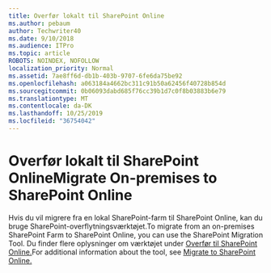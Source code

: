 ```yaml
---
title: Overfør lokalt til SharePoint Online
ms.author: pebaum
author: Techwriter40
ms.date: 9/10/2018
ms.audience: ITPro
ms.topic: article
ROBOTS: NOINDEX, NOFOLLOW
localization_priority: Normal
ms.assetid: 7ae8ff6d-db1b-403b-9707-6fe6da75be92
ms.openlocfilehash: a063184a4662bc311c91b50a62456f40728b854d
ms.sourcegitcommit: 0b06093dabd685f76cc39b1d7c0f8b03883b6e79
ms.translationtype: MT
ms.contentlocale: da-DK
ms.lasthandoff: 10/25/2019
ms.locfileid: "36754042"
---
```

# <a name="migrate-on-premises-to-sharepoint-online"></a><span data-ttu-id="537bc-102">Overfør lokalt til SharePoint Online</span><span class="sxs-lookup"><span data-stu-id="537bc-102">Migrate On-premises to SharePoint Online</span></span>

<span data-ttu-id="537bc-103">Hvis du vil migrere fra en lokal SharePoint-farm til SharePoint Online, kan du bruge SharePoint-overflytningsværktøjet.</span><span class="sxs-lookup"><span data-stu-id="537bc-103">To migrate from an on-premises SharePoint Farm to SharePoint Online, you can use the SharePoint Migration Tool.</span></span> <span data-ttu-id="537bc-104">Du finder flere oplysninger om værktøjet under [Overfør til SharePoint Online.](https://go.microsoft.com/fwlink/?linkid=2019574)</span><span class="sxs-lookup"><span data-stu-id="537bc-104">For additional information about the tool, see [Migrate to SharePoint Online.](https://go.microsoft.com/fwlink/?linkid=2019574)</span></span>
  

